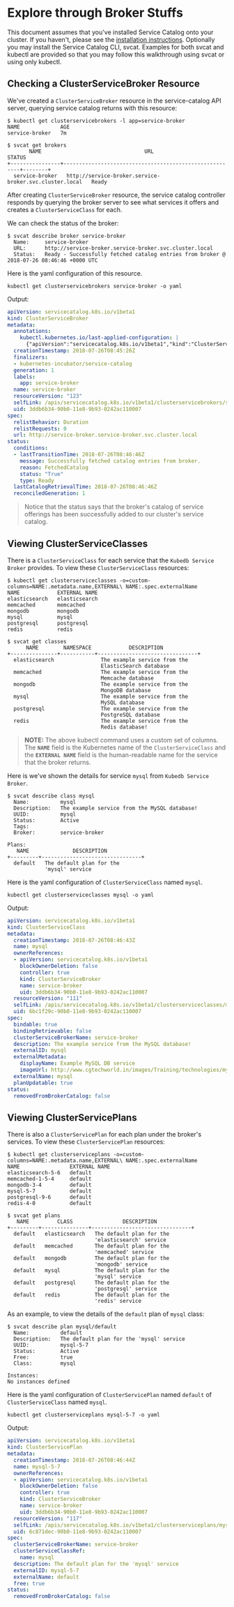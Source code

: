 # Explore through Broker Stuffs

This document assumes that you've installed Service Catalog onto your cluster. If you haven't, please see the [installation instructions](https://github.com/kubernetes-incubator/service-catalog/blob/v0.1.27/docs/install.md). Optionally you may install the Service Catalog CLI, svcat. Examples for both svcat and kubectl are provided so that you may follow this walkthrough using svcat or using only kubectl.

## Checking a ClusterServiceBroker Resource

We've created a `ClusterServiceBroker` resource in the service-catalog API server, querying service catalog returns with this resource:

```console
$ kubectl get clusterservicebrokers -l app=service-broker
NAME             AGE
service-broker   7m

$ svcat get brokers
       NAME                                 URL                             STATUS  
+----------------+--------------------------------------------------------+--------+
  service-broker   http://service-broker.service-broker.svc.cluster.local   Ready
```

After creating `ClusterServiceBroker` resource, the service catalog controller responds by querying the broker server to see what services it offers and creates a `ClusterServiceClass` for each.

We can check the status of the broker:

```console
$ svcat describe broker service-broker
  Name:     service-broker
  URL:      http://service-broker.service-broker.svc.cluster.local
  Status:   Ready - Successfully fetched catalog entries from broker @ 2018-07-26 08:46:46 +0000 UTC  
```

Here is the yaml configuration of this resource.

```console
kubectl get clusterservicebrokers service-broker -o yaml
```

Output:

```yaml
apiVersion: servicecatalog.k8s.io/v1beta1
kind: ClusterServiceBroker
metadata:
  annotations:
    kubectl.kubernetes.io/last-applied-configuration: |
      {"apiVersion":"servicecatalog.k8s.io/v1beta1","kind":"ClusterServiceBroker","metadata":{"annotations":{},"labels":{"app":"service-broker"},"name":"service-broker","namespace":""},"spec":{"url":"http://service-broker.service-broker.svc.cluster.local"}}
  creationTimestamp: 2018-07-26T08:45:26Z
  finalizers:
  - kubernetes-incubator/service-catalog
  generation: 1
  labels:
    app: service-broker
  name: service-broker
  resourceVersion: "123"
  selfLink: /apis/servicecatalog.k8s.io/v1beta1/clusterservicebrokers/service-broker
  uid: 3ddb6b34-90b0-11e8-9b93-0242ac110007
spec:
  relistBehavior: Duration
  relistRequests: 0
  url: http://service-broker.service-broker.svc.cluster.local
status:
  conditions:
  - lastTransitionTime: 2018-07-26T08:46:46Z
    message: Successfully fetched catalog entries from broker.
    reason: FetchedCatalog
    status: "True"
    type: Ready
  lastCatalogRetrievalTime: 2018-07-26T08:46:46Z
  reconciledGeneration: 1
```

> Notice that the status says that the broker's catalog of service offerings has been successfully added to our cluster's service catalog.

## Viewing ClusterServiceClasses

There is a `ClusterServiceClass` for each service that the `Kubedb Service Broker` provides. To view these `ClusterServiceClass` resources:

```console
$ kubectl get clusterserviceclasses -o=custom-columns=NAME:.metadata.name,EXTERNAL\ NAME:.spec.externalName
NAME            EXTERNAL NAME
elasticsearch   elasticsearch
memcached       memcached
mongodb         mongodb
mysql           mysql
postgresql      postgresql
redis           redis

$ svcat get classes
      NAME        NAMESPACE            DESCRIPTION
+---------------+-----------+--------------------------------+
  elasticsearch               The example service from the
                              ElasticSearch database
  memcached                   The example service from the
                              Memcache database
  mongodb                     The example service from the
                              MongoDB database
  mysql                       The example service from the
                              MySQL database
  postgresql                  The example service from the
                              PostgreSQL database
  redis                       The example service from the
                              Redis database!
```

> **NOTE:** The above kubectl command uses a custom set of columns. The **`NAME`** field is the Kubernetes name of the `ClusterServiceClass` and the **`EXTERNAL NAME`** field is the human-readable name for the service that the broker returns.

Here is we've shown the details for service `mysql` from `Kubedb Service Broker`.

```console
$ svcat describe class mysql
  Name:          mysql
  Description:   The example service from the MySQL database!
  UUID:          mysql
  Status:        Active
  Tags:
  Broker:        service-broker

Plans:
   NAME              DESCRIPTION
+---------+--------------------------------+
  default   The default plan for the
            'mysql' service
```

Here is the yaml configuration of `ClusterServiceClass` named `mysql`.

```console
kubectl get clusterserviceclasses mysql -o yaml
```

Output:

```yaml
apiVersion: servicecatalog.k8s.io/v1beta1
kind: ClusterServiceClass
metadata:
  creationTimestamp: 2018-07-26T08:46:43Z
  name: mysql
  ownerReferences:
  - apiVersion: servicecatalog.k8s.io/v1beta1
    blockOwnerDeletion: false
    controller: true
    kind: ClusterServiceBroker
    name: service-broker
    uid: 3ddb6b34-90b0-11e8-9b93-0242ac110007
  resourceVersion: "111"
  selfLink: /apis/servicecatalog.k8s.io/v1beta1/clusterserviceclasses/mysql
  uid: 6bc1f29c-90b0-11e8-9b93-0242ac110007
spec:
  bindable: true
  bindingRetrievable: false
  clusterServiceBrokerName: service-broker
  description: The example service from the MySQL database!
  externalID: mysql
  externalMetadata:
    displayName: Example MySQL DB service
    imageUrl: http://www.cgtechworld.in/images/Training/technologies/mysql.png
  externalName: mysql
  planUpdatable: true
status:
  removedFromBrokerCatalog: false
```

## Viewing ClusterServicePlans

There is also a `ClusterServicePlan` for each plan under the broker's services. To view these `ClusterServicePlan` resources:

```console
$ kubectl get clusterserviceplans -o=custom-columns=NAME:.metadata.name,EXTERNAL\ NAME:.spec.externalName
NAME                EXTERNAL NAME
elasticsearch-5-6   default
memcached-1-5-4     default
mongodb-3-4         default
mysql-5-7           default
postgresql-9-6      default
redis-4-0           default

$ svcat get plans
   NAME         CLASS                DESCRIPTION
+---------+---------------+--------------------------------+
  default   elasticsearch   The default plan for the
                            'elasticsearch' service
  default   memcached       The default plan for the
                            'memcached' service
  default   mongodb         The default plan for the
                            'mongodb' service
  default   mysql           The default plan for the
                            'mysql' service
  default   postgresql      The default plan for the
                            'postgresql' service
  default   redis           The default plan for the
                            'redis' service
```

As an example, to view the details of the `default` plan of `mysql` class:

```console
$ svcat describe plan mysql/default
  Name:          default
  Description:   The default plan for the 'mysql' service  
  UUID:          mysql-5-7
  Status:        Active
  Free:          true
  Class:         mysql

Instances:
No instances defined
```

Here is the yaml configuration of `ClusterServicePlan` named `default` of `ClusterServiceClass` named `mysql`.

```console
kubectl get clusterserviceplans mysql-5-7 -o yaml
```

Output:

```yaml
apiVersion: servicecatalog.k8s.io/v1beta1
kind: ClusterServicePlan
metadata:
  creationTimestamp: 2018-07-26T08:46:44Z
  name: mysql-5-7
  ownerReferences:
  - apiVersion: servicecatalog.k8s.io/v1beta1
    blockOwnerDeletion: false
    controller: true
    kind: ClusterServiceBroker
    name: service-broker
    uid: 3ddb6b34-90b0-11e8-9b93-0242ac110007
  resourceVersion: "117"
  selfLink: /apis/servicecatalog.k8s.io/v1beta1/clusterserviceplans/mysql-5-7
  uid: 6c871dec-90b0-11e8-9b93-0242ac110007
spec:
  clusterServiceBrokerName: service-broker
  clusterServiceClassRef:
    name: mysql
  description: The default plan for the 'mysql' service
  externalID: mysql-5-7
  externalName: default
  free: true
status:
  removedFromBrokerCatalog: false
```